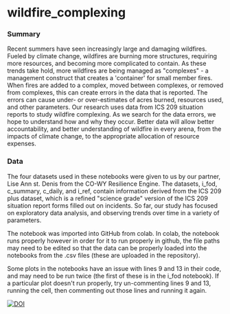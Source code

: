 # wildfire_complexing

### Summary
Recent summers have seen increasingly large and damaging wildfires. Fueled by climate change, wildfires are burning more structures, requiring more resources, and becoming more complicated to contain. As these trends take hold, more wildfires are being managed as "complexes" - a management construct that creates a 'container' for small member fires. When fires are added to a complex, moved between complexes, or removed from complexes, this can create errors in the data that is reported. The errors can cause under- or over-estimates of acres burned, resources used, and other parameters. Our research uses data from ICS 209 situation reports to study wildfire complexing. As we search for the data errors, we hope to understand how and why they occur. Better data will allow better accountability, and better understanding of wildfire in every arena, from the impacts of climate change, to the appropriate allocation of resource expenses.

### Data
The four datasets used in these notebooks were given to us by our partner, Lise Ann st. Denis from the CO-WY Resilience Engine. The datasets, i_fod, c_summary, c_daily, and i_ref, contain information derived from the ICS 209 plus dataset, which is a refined "science grade" version of the ICS 209 situation report forms filled out on incidents. So far, our study has focused on exploratory data analysis, and observing trends over time in a variety of parameters.

The notebook was imported into GitHub from colab. In colab, the notebook runs properly however in order for it to run properly in github, the file paths may need to be edited so that the data can be properly loaded into the notebooks from the .csv files (these are uploaded in the repository).

Some plots in the notebooks have an issue with lines 9 and 13 in their code, and may need to be run twice (the first of these is in the i_fod notebook). If a particular plot doesn't run properly, try un-commenting lines 9 and 13, running the cell, then commenting out those lines and running it again.

[![DOI](https://zenodo.org/badge/DOI/10.5281/zenodo.15331349.svg)](https://doi.org/10.5281/zenodo.15331349)
